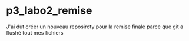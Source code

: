 # p3_labo2_remise
J'ai dut créer un nouveau reposiroty pour la remise finale parce que git a flushé tout mes fichiers
